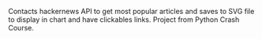 Contacts hackernews API to get most popular articles and saves to SVG file to display in chart and have clickables links.  Project from Python Crash Course.
